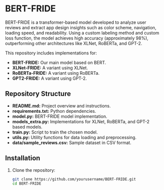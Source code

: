 # BERT-FRIDE

BERT-FRIDE is a transformer-based model developed to analyze user reviews and extract app design insights such as color scheme, navigation, loading speed, and readability. Using a custom labeling method and custom loss function, the model achieves high accuracy (approximately 98%), outperforming other architectures like XLNet, RoBERTa, and GPT-2.

This repository includes implementations for:
- **BERT-FRIDE:** Our main model based on BERT.
- **XLNet-FRIDE:** A variant using XLNet.
- **RoBERTa-FRIDE:** A variant using RoBERTa.
- **GPT2-FRIDE:** A variant using GPT-2.

## Repository Structure

- **README.md:** Project overview and instructions.
- **requirements.txt:** Python dependencies.
- **model.py:** BERT-FRIDE model implementation.
- **models_extra.py:** Implementations for XLNet, RoBERTa, and GPT-2 based models.
- **train.py:** Script to train the chosen model.
- **utils.py:** Utility functions for data loading and preprocessing.
- **data/sample_reviews.csv:** Sample dataset in CSV format.

## Installation

1. Clone the repository:

   ```bash
   git clone https://github.com/yourusername/BERT-FRIDE.git
   cd BERT-FRIDE
